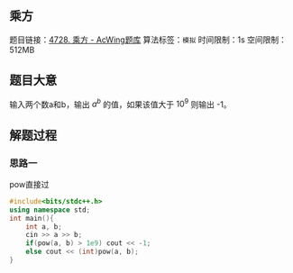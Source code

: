 ## 乘方 
题目链接：[4728. 乘方 - AcWing题库](https://www.acwing.com/problem/content/4731/)
算法标签：`模拟`
时间限制：1s
空间限制：512MB
## 题目大意
输入两个数a和b，输出 $a^b$ 的值，如果该值大于 $10^9$ 则输出 -1。
## 解题过程
### 思路一
pow直接过
```cpp
#include<bits/stdc++.h>
using namespace std;
int main(){
	int a, b;
	cin >> a >> b;
	if(pow(a, b) > 1e9) cout << -1;
	else cout << (int)pow(a, b);
}
```